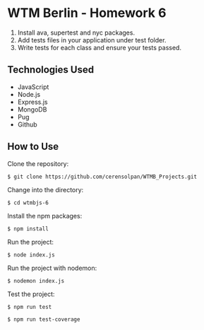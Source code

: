 # WTM Berlin - Homework 6


1. Install ava, supertest and nyc packages.
2. Add tests files in your application under test folder.
3. Write tests for each class and ensure your tests passed.


## Technologies Used

- JavaScript
- Node.js
- Express.js
- MongoDB
- Pug
- Github


## How to Use
Clone the repository:

    $ git clone https://github.com/cerensolpan/WTMB_Projects.git
    
Change into the directory:

    $ cd wtmbjs-6

Install the npm packages:

    $ npm install

Run the project:

    $ node index.js

Run the project with nodemon:

    $ nodemon index.js

Test the project:

    $ npm run test

    $ npm run test-coverage